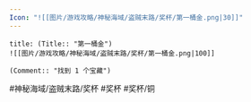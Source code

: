 ```yaml
---
Icon: "![[图片/游戏攻略/神秘海域/盗贼末路/奖杯/第一桶金.png|30]]"
---
```

```ad-common-bronze-trophy
title: (Title:: "第一桶金")
![[图片/游戏攻略/神秘海域/盗贼末路/奖杯/第一桶金.png|100]]

(Comment:: "找到 1 个宝藏")
```

#神秘海域/盗贼末路/奖杯 #奖杯 #奖杯/铜
